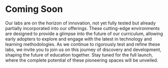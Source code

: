 [comment]: <> (without this comment hugo fails)

<div style="margin-top: 50px;">
    <h1> Coming Soon </h1>
    
Our labs are on the horizon of innovation, not yet fully tested but already partially incorporated into our 
offerings. These cutting-edge environments are designed to provide a glimpse into the future of our curriculum, allowing
early adopters to explore and engage with the latest in technology and learning methodologies. As we continue to rigorously 
test and refine these labs, we invite you to join us on this journey of discovery and development, shaping the future of education together.
Stay tuned for the full launch, where the complete potential of these pioneering spaces will be unveiled.
</div>

